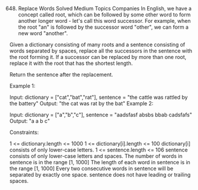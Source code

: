 648. Replace Words
Solved
Medium
Topics
Companies
In English, we have a concept called root, which can be followed by some other word to form another longer word - let's call this word successor. For example, when the root "an" is followed by the successor word "other", we can form a new word "another".

Given a dictionary consisting of many roots and a sentence consisting of words separated by spaces, replace all the successors in the sentence with the root forming it. If a successor can be replaced by more than one root, replace it with the root that has the shortest length.

Return the sentence after the replacement.

 

Example 1:

Input: dictionary = ["cat","bat","rat"], sentence = "the cattle was rattled by the battery"
Output: "the cat was rat by the bat"
Example 2:

Input: dictionary = ["a","b","c"], sentence = "aadsfasf absbs bbab cadsfafs"
Output: "a a b c"
 

Constraints:

1 <= dictionary.length <= 1000
1 <= dictionary[i].length <= 100
dictionary[i] consists of only lower-case letters.
1 <= sentence.length <= 106
sentence consists of only lower-case letters and spaces.
The number of words in sentence is in the range [1, 1000]
The length of each word in sentence is in the range [1, 1000]
Every two consecutive words in sentence will be separated by exactly one space.
sentence does not have leading or trailing spaces.
